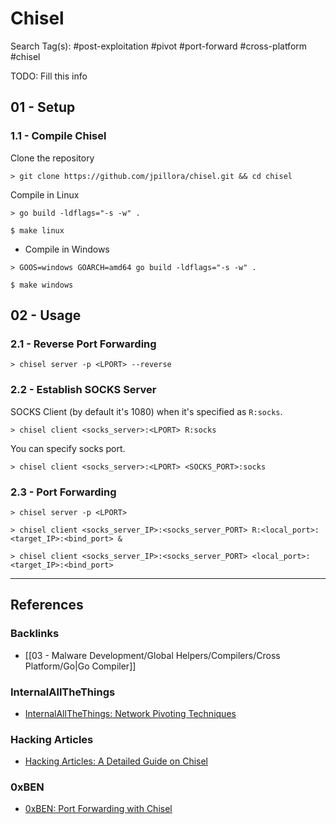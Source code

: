 # Chisel

Search Tag(s): #post-exploitation #pivot #port-forward #cross-platform #chisel

TODO: Fill this info

## 01 - Setup

### 1.1 - Compile Chisel

Clone the repository

```
> git clone https://github.com/jpillora/chisel.git && cd chisel
```

Compile in Linux

```
> go build -ldflags="-s -w" .

$ make linux
```

- Compile in Windows

```
> GOOS=windows GOARCH=amd64 go build -ldflags="-s -w" .

$ make windows
```

## 02 - Usage

### 2.1 - Reverse Port Forwarding

```
> chisel server -p <LPORT> --reverse
```

### 2.2 - Establish SOCKS Server

SOCKS Client (by default it's 1080) when it's specified as `R:socks`.

```
> chisel client <socks_server>:<LPORT> R:socks
```

You can specify socks port.

```
> chisel client <socks_server>:<LPORT> <SOCKS_PORT>:socks
```

### 2.3 - Port Forwarding

```
> chisel server -p <LPORT>

> chisel client <socks_server_IP>:<socks_server_PORT> R:<local_port>:<target_IP>:<bind_port> &

> chisel client <socks_server_IP>:<socks_server_PORT> <local_port>:<target_IP>:<bind_port>
```

---
## References

### Backlinks

- [[03 - Malware Development/Global Helpers/Compilers/Cross Platform/Go|Go Compiler]]

### InternalAllTheThings

- [InternalAllTheThings: Network Pivoting Techniques](https://swisskyrepo.github.io/InternalAllTheThings/redteam/pivoting/network-pivoting-techniques/)

### Hacking Articles

- [Hacking Articles: A Detailed Guide on Chisel](https://www.hackingarticles.in/a-detailed-guide-on-chisel/)

### 0xBEN

- [0xBEN: Port Forwarding with Chisel](https://notes.benheater.com/books/network-pivoting/page/port-forwarding-with-chisel)